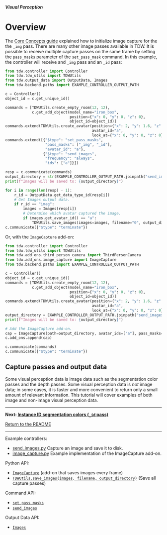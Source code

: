 ##### Visual Perception

# Overview

The [Core Concepts guide](../core_concepts/images.md) explained how to initialize image capture for the the `_img` pass. There are many other image passes available in TDW. It is possible to receive multiple capture passes on the same frame by setting the `pass_masks` parameter of the `set_pass_mask` command. In this example, the controller will receive and `_img` pass and an `_id` pass:

```python
from tdw.controller import Controller
from tdw.tdw_utils import TDWUtils
from tdw.output_data import OutputData, Images
from tdw.backend.paths import EXAMPLE_CONTROLLER_OUTPUT_PATH

c = Controller()
object_id = c.get_unique_id()

commands = [TDWUtils.create_empty_room(12, 12),
            c.get_add_object(model_name="iron_box",
                             position={"x": 0, "y": 0, "z": 0},
                             object_id=object_id)]
commands.extend(TDWUtils.create_avatar(position={"x": 2, "y": 1.6, "z": -0.6},
                                       avatar_id="a",
                                       look_at={"x": 0, "y": 0, "z": 0}))
commands.extend([{"$type": "set_pass_masks",
                  "pass_masks": ["_img", "_id"],
                  "avatar_id": "a"},
                 {"$type": "send_images",
                  "frequency": "always",
                  "ids": ["a"]}])

resp = c.communicate(commands)
output_directory = str(EXAMPLE_CONTROLLER_OUTPUT_PATH.joinpath("send_images_2").resolve())
print(f"Images will be saved to: {output_directory}")

for i in range(len(resp) - 1):
    r_id = OutputData.get_data_type_id(resp[i])
    # Get Images output data.
    if r_id == "imag":
        images = Images(resp[i])
        # Determine which avatar captured the image.
        if images.get_avatar_id() == "a":
            TDWUtils.save_images(images=images, filename="0", output_directory=output_directory)
c.communicate({"$type": "terminate"})
```

Or, with the `ImageCapture` add-on:

```python
from tdw.controller import Controller
from tdw.tdw_utils import TDWUtils
from tdw.add_ons.third_person_camera import ThirdPersonCamera
from tdw.add_ons.image_capture import ImageCapture
from tdw.backend.paths import EXAMPLE_CONTROLLER_OUTPUT_PATH

c = Controller()
object_id = c.get_unique_id()
commands = [TDWUtils.create_empty_room(12, 12),
            c.get_add_object(model_name="iron_box",
                             position={"x": 0, "y": 0, "z": 0},
                             object_id=object_id)]
commands.extend(TDWUtils.create_avatar(position={"x": 2, "y": 1.6, "z": -0.6},
                                       avatar_id="a",
                                       look_at={"x": 0, "y": 0, "z": 0}))
output_directory = EXAMPLE_CONTROLLER_OUTPUT_PATH.joinpath("send_images_2")
print(f"Images will be saved to: {output_directory}")

# Add the ImageCapture add-on.
cap = ImageCapture(path=output_directory, avatar_ids=["a"], pass_masks=["_img", "_id"])
c.add_ons.append(cap)

c.communicate(commands)
c.communicate({"$type": "terminate"})
```

## Capture passes and output data

Some visual perception data is image data such as the segmentation color passes and the depth passes. Some visual perception data is *not* image data; in some cases, it is faster and more convenient to return only a small amount of relevant information. This tutorial will cover examples of both image and non-image visual perception data.

***

**Next: [Instance ID segmentation colors (`_id` pass)](id.md)**

[Return to the README](../../../README.md)

***

Example controllers:

- [send_images.py](https://github.com/threedworld-mit/tdw/blob/master/Python/example_controllers/core_concepts/send_images.py) Capture an image and save it to disk.
- [image_capture.py](https://github.com/threedworld-mit/tdw/blob/master/Python/example_controllers/core_concepts/image_capture.py) Example implementation of the ImageCapture add-on.

Python API:

- [`ImageCapture`](../../python/add_ons/image_capture.md)  (add-on that saves images every frame)
- [`TDWUtils.save_images(images, filename, output_directory)`](../../python/tdw_utils.md)  (Save all capture passes)

Command API:

- [`set_pass_masks`](../../api/command_api.md#set_pass_masks)
- [`send_images`](../../api/command_api.md#send_images)

Output Data API:

- [`Images`](../../api/output_data.md#Images) 

